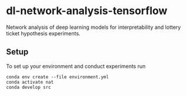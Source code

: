 # dl-network-analysis-tensorflow
Network analysis of deep learning models for interpretability and lottery ticket hypothesis experiments.

## Setup
To set up your environment and conduct experiments run
```
conda env create --file environment.yml
conda activate nat
conda develop src
```